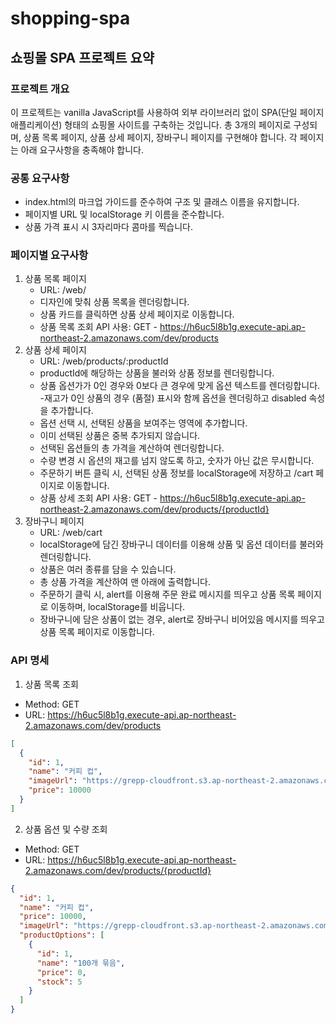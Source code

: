 # shopping-spa

## 쇼핑몰 SPA 프로젝트 요약

### 프로젝트 개요
이 프로젝트는 vanilla JavaScript를 사용하여 외부 라이브러리 없이 SPA(단일 페이지 애플리케이션) 형태의 쇼핑몰 사이트를 구축하는 것입니다. 총 3개의 페이지로 구성되며, 상품 목록 페이지, 상품 상세 페이지, 장바구니 페이지를 구현해야 합니다. 각 페이지는 아래 요구사항을 충족해야 합니다.

### 공통 요구사항
- index.html의 마크업 가이드를 준수하여 구조 및 클래스 이름을 유지합니다.
- 페이지별 URL 및 localStorage 키 이름을 준수합니다.
- 상품 가격 표시 시 3자리마다 콤마를 찍습니다.

### 페이지별 요구사항
1. 상품 목록 페이지
   - URL: /web/
   - 디자인에 맞춰 상품 목록을 렌더링합니다.
   - 상품 카드를 클릭하면 상품 상세 페이지로 이동합니다.
   - 상품 목록 조회 API 사용: GET - https://h6uc5l8b1g.execute-api.ap-northeast-2.amazonaws.com/dev/products
2. 상품 상세 페이지
   - URL: /web/products/:productId
   - productId에 해당하는 상품을 불러와 상품 정보를 렌더링합니다.
   - 상품 옵션가가 0인 경우와 0보다 큰 경우에 맞게 옵션 텍스트를 렌더링합니다.
   -재고가 0인 상품의 경우 (품절) 표시와 함께 옵션을 렌더링하고 disabled 속성을 추가합니다.
   - 옵션 선택 시, 선택된 상품을 보여주는 영역에 추가합니다.
   - 이미 선택된 상품은 중복 추가되지 않습니다.
   - 선택된 옵션들의 총 가격을 계산하여 렌더링합니다.
   - 수량 변경 시 옵션의 재고를 넘지 않도록 하고, 숫자가 아닌 값은 무시합니다.
   - 주문하기 버튼 클릭 시, 선택된 상품 정보를 localStorage에 저장하고 /cart 페이지로 이동합니다.
   - 상품 상세 조회 API 사용: GET - https://h6uc5l8b1g.execute-api.ap-northeast-2.amazonaws.com/dev/products/{productId}
3. 장바구니 페이지
   - URL: /web/cart
   - localStorage에 담긴 장바구니 데이터를 이용해 상품 및 옵션 데이터를 불러와 렌더링합니다.
   - 상품은 여러 종류를 담을 수 있습니다.
   - 총 상품 가격을 계산하여 맨 아래에 출력합니다.
   - 주문하기 클릭 시, alert를 이용해 주문 완료 메시지를 띄우고 상품 목록 페이지로 이동하며, localStorage를 비웁니다.
   - 장바구니에 담은 상품이 없는 경우, alert로 장바구니 비어있음 메시지를 띄우고 상품 목록 페이지로 이동합니다.

### API 명세
1. 상품 목록 조회
- Method: GET
- URL: https://h6uc5l8b1g.execute-api.ap-northeast-2.amazonaws.com/dev/products
```json
[
  {
    "id": 1,
    "name": "커피 컵",
    "imageUrl": "https://grepp-cloudfront.s3.ap-northeast-2.amazonaws.com/programmers_imgs/assignment_image/cafe_coffee_cup.png",
    "price": 10000
  }
]
```

2. 상품 옵션 및 수량 조회
- Method: GET
- URL: https://h6uc5l8b1g.execute-api.ap-northeast-2.amazonaws.com/dev/products/{productId}
```json
{
  "id": 1,
  "name": "커피 컵",
  "price": 10000,
  "imageUrl": "https://grepp-cloudfront.s3.ap-northeast-2.amazonaws.com/programmers_imgs/assignment_image/cafe_coffee_cup.png",
  "productOptions": [
    {
      "id": 1,
      "name": "100개 묶음",
      "price": 0,
      "stock": 5
    }
  ]
}
```
